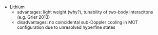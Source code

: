- Lithium
    - advantages: light weight (why?), tunability of two-body interacitons (e.g. Grier 2013)
    - disadvantages: no coincidental sub-Doppler cooling in MOT configuration due to unresolved hyperfine states